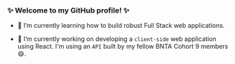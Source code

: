 ### ✨ Welcome to my GitHub profile! ✨

- 🌱 I’m currently learning how to build robust Full Stack web applications.

- 🔭 I’m currently working on developing a `client-side` web application using React. I'm using an `API` built by my fellow BNTA Cohort 9 members 😄.


<!--
**nasthasiausoh/nasthasiausoh** is a ✨ _special_ ✨ repository because its `README.md` (this file) appears on your GitHub profile.

Here are some ideas to get you started:

- 🔭 I’m currently working on ...
- 🌱 I’m currently learning ...
- 👯 I’m looking to collaborate on ...
- 🤔 I’m looking for help with ...
- 💬 Ask me about ...
- 📫 How to reach me: ...
- 😄 Pronouns: ...
- ⚡ Fun fact: ...
-->
